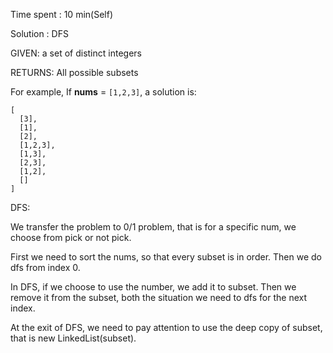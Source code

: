 Time spent : 10 min(Self)

Solution : DFS

GIVEN: a set of distinct integers

RETURNS: All possible subsets

For example,
If **nums** = `[1,2,3]`, a solution is:

```
[
  [3],
  [1],
  [2],
  [1,2,3],
  [1,3],
  [2,3],
  [1,2],
  []
]
```



DFS:

We transfer the problem to 0/1 problem, that is for a specific num, we choose from pick or not pick.

First we need to sort the nums, so that every subset is in order. Then we do dfs from index 0.

In DFS, if we choose to use the number, we add it to subset. Then we remove it from the subset, both the situation we need to dfs for the next index.

At the exit of DFS, we need to pay attention to use the deep copy of subset, that is new LinkedList<Integer>(subset).
